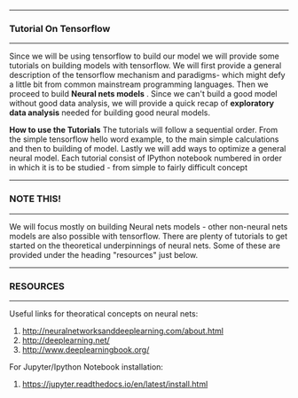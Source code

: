-----
### Tutorial On Tensorflow
-----

<span> 
<p>Since we will be using tensorflow to build our model we will provide some tutorials on building models with tensorflow.
We will first provide a general description of the tensorflow mechanism and paradigms- which might defy a little bit from common mainstream programming languages. Then we proceed to build  <b> Neural nets models</b> . Since we can't build a good model without good data analysis, we will provide a quick recap of <b>exploratory data analysis</b> needed for building good neural models.</p>
<p>
<b>How to use the Tutorials</b>
The tutorials will follow a sequential order. From the simple tensorflow hello word example,  to the main simple calculations and then to building of model. Lastly we will add ways to optimize a general neural model. Each tutorial consist of IPython notebook numbered in order in which it is to be studied - from simple to fairly difficult concept
</p>

--------------
### NOTE THIS!
--------------
We will focus mostly on building  Neural nets models - other non-neural nets models are also possible with tensorflow. There are plenty of tutorials to get started on the theoretical underpinnings of neural nets. Some of these are provided under the heading "resources" just below.

--------------
### RESOURCES 
--------------
Useful links for theoratical concepts on neural nets:
  1. http://neuralnetworksanddeeplearning.com/about.html
  2. http://deeplearning.net/
  3. http://www.deeplearningbook.org/

For Jupyter/Ipython Notebook installation:
  1. https://jupyter.readthedocs.io/en/latest/install.html
  
 
</span>
